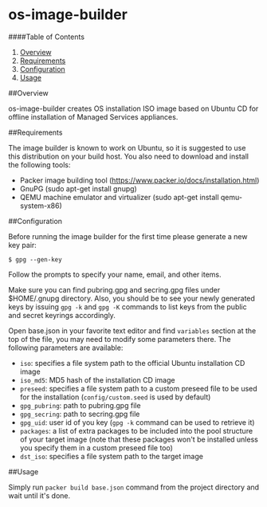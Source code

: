 # os-image-builder
####Table of Contents

1. [Overview](#overview)
2. [Requirements](#requirements)
3. [Configuration](#configuration)
4. [Usage](#usage)

##Overview

os-image-builder creates OS installation ISO image based on Ubuntu CD for offline installation of Managed Services appliances.

##Requirements

The image builder is known to work on Ubuntu, so it is suggested to use this distribution on your build host.
You also need to download and install the following tools:
 * Packer image building tool (https://www.packer.io/docs/installation.html)
 * GnuPG (sudo apt-get install gnupg)
 * QEMU machine emulator and virtualizer (sudo apt-get install qemu-system-x86)
 
##Configuration

Before running the image builder for the first time please generate a new key pair:

~~~
$ gpg --gen-key
~~~

Follow the prompts to specify your name, email, and other items.

Make sure you can find pubring.gpg and secring.gpg files under $HOME/.gnupg directory. Also, you should be to see your newly generated keys by issuing `gpg -k` and `gpg -K` commands to list keys from the public and secret keyrings accordingly.

Open base.json in your favorite text editor and find `variables` section at the top of the file, you may need to modify some parameters there. The following parameters are available:
 * `iso`: specifies a file system path to the official Ubuntu installation CD image
 * `iso_md5`: MD5 hash of the installation CD image
 * `preseed`: specifies a file system path to a custom preseed file to be used for the installation (`config/custom.seed` is used by default)
 * `gpg_pubring`: path to pubring.gpg file
 * `gpg_secring`: path to secring.gpg file
 * `gpg_uid`: user id of you key (`gpg -k` command can be used to retrieve it)
 * `packages`: a list of extra packages to be included into the pool structure of your target image (note that these packages won't be installed unless you specify them in a custom preseed file too)
 * `dst_iso`: specifies a file system path to the target image

##Usage

Simply run `packer build base.json` command from the project directory and wait until it's done.



